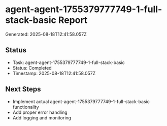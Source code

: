 # agent-agent-1755379777749-1-full-stack-basic Report

Generated: 2025-08-18T12:41:58.057Z

## Status
- Task: agent-agent-1755379777749-1-full-stack-basic
- Status: Completed
- Timestamp: 2025-08-18T12:41:58.057Z

## Next Steps
- Implement actual agent-agent-1755379777749-1-full-stack-basic functionality
- Add proper error handling
- Add logging and monitoring
